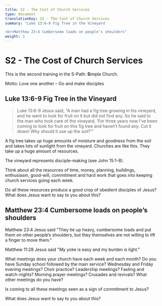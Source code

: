 ```yaml
---
title: S2 - The Cost of Church Services
type: document
translationKey: S2 - The Cost of Church Services
summary: "Luke 13:6-9 Fig Tree in the Vineyard

<br>Matthew 23:4 Cumbersome loads on people’s shoulders"
weight: 3
---
```

# S2 - The Cost of Church Services

This is the second training in the S-Path: **S**imple Church.

Motto: Love one another – Go and make disciples

## Luke 13:6-9 Fig Tree in the Vineyard

>   Luke 13:6-9 Jesus said, “A man had a fig tree growing in his vineyard, and he went to look for fruit on it but did not find any. So he said to the man who took care of the vineyard, ‘For three years now I’ve been coming to look for fruit on this fig tree and haven’t found any. Cut it down! Why should it use up the soil?’"

A fig tree takes up huge amounts of moisture and goodness from the soil and takes lots of sunlight from the vineyard. Churches are like this. They take up a huge amount of resources.

The vineyard represents disciple-making (see John 15:1-8).

Think about all the resources of time, money, planning, buildings, enthusiasm, good-will, commitment and hard work that goes into keeping church services going each week.

Do all these resources produce a good crop of obedient disciples of Jesus? What does Jesus want to say to you about this?

## Matthew 23:4 Cumbersome loads on people’s shoulders

Matthew 23:4 Jesus said "They tie up heavy, cumbersome loads and put them on other people’s shoulders, but they themselves are not willing to lift a finger to move them."

Matthew 11:28 Jesus said "My yoke is easy and my burden is light."

What meetings does your church have each week and each month? Do you have Sunday school followed by the main service? Wednesday and Friday evening meetings? Choir practice? Leadership meetings? Fasting and watch-nights? Morning prayer meetings? Crusades and revivals? What other meetings do you have?

Is coming to all these meetings seen as a sign of commitment to Jesus?

What does Jesus want to say to you about this?

